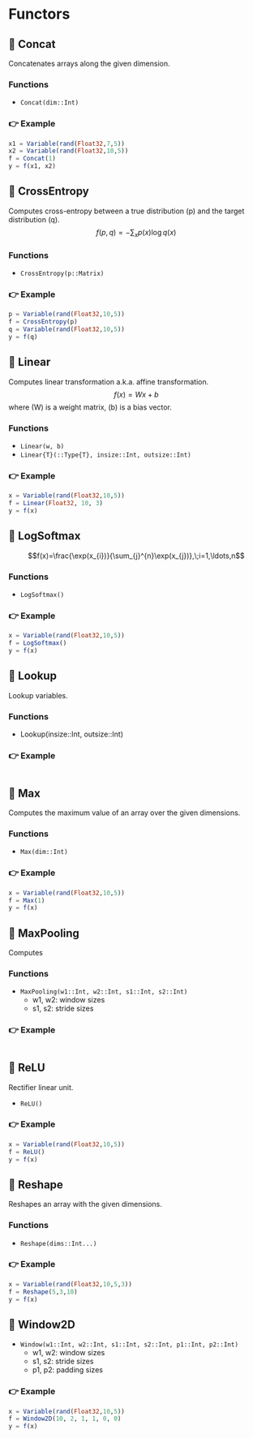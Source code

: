 # Functors

## 🔨 Concat
Concatenates arrays along the given dimension.

### Functions
- `Concat(dim::Int)`

### 👉 Example
```julia
x1 = Variable(rand(Float32,7,5))
x2 = Variable(rand(Float32,10,5))
f = Concat(1)
y = f(x1, x2)
```

## 🔨 CrossEntropy
Computes cross-entropy between a true distribution \(p\) and the target distribution \(q\).
$$f(p,q)=-\sum_{x}p(x)\log q(x)$$

### Functions
- `CrossEntropy(p::Matrix)`

### 👉 Example
```julia
p = Variable(rand(Float32,10,5))
f = CrossEntropy(p)
q = Variable(rand(Float32,10,5))
y = f(q)
```

## 🔨 Linear
Computes linear transformation a.k.a. affine transformation.
$$f(x) = Wx + b$$
where \(W\) is a weight matrix, \(b\) is a bias vector.

### Functions
- `Linear(w, b)`
- `Linear{T}(::Type{T}, insize::Int, outsize::Int)`

### 👉 Example
```julia
x = Variable(rand(Float32,10,5))
f = Linear(Float32, 10, 3)
y = f(x)
```

## 🔨 LogSoftmax
$$f(x)=\frac{\exp(x_{i})}{\sum_{j}^{n}\exp(x_{j})},\;i=1,\ldots,n$$

### Functions
- `LogSoftmax()`

### 👉 Example
```julia
x = Variable(rand(Float32,10,5))
f = LogSoftmax()
y = f(x)
```

## 🔨 Lookup
Lookup variables.

### Functions
- Lookup(insize::Int, outsize::Int)

### 👉 Example
```julia

```

## 🔨 Max
Computes the maximum value of an array over the given dimensions.

### Functions
- `Max(dim::Int)`

### 👉 Example
```julia
x = Variable(rand(Float32,10,5))
f = Max(1)
y = f(x)
```

## 🔨 MaxPooling
Computes

### Functions
- `MaxPooling(w1::Int, w2::Int, s1::Int, s2::Int)`
    - w1, w2: window sizes
    - s1, s2: stride sizes

### 👉 Example
```julia
```

## 🔨 ReLU
Rectifier linear unit.

- `ReLU()`

### 👉 Example
```julia
x = Variable(rand(Float32,10,5))
f = ReLU()
y = f(x)
```

## 🔨 Reshape
Reshapes an array with the given dimensions.

### Functions
- `Reshape(dims::Int...)`

### 👉 Example
```julia
x = Variable(rand(Float32,10,5,3))
f = Reshape(5,3,10)
y = f(x)
```

## 🔨 Window2D

- `Window(w1::Int, w2::Int, s1::Int, s2::Int, p1::Int, p2::Int)`
    - w1, w2: window sizes
    - s1, s2: stride sizes
    - p1, p2: padding sizes

### 👉 Example
```julia
x = Variable(rand(Float32,10,5))
f = Window2D(10, 2, 1, 1, 0, 0)
y = f(x)
```
